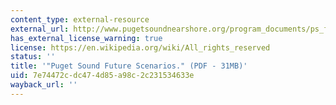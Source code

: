 ```yaml
---
content_type: external-resource
external_url: http://www.pugetsoundnearshore.org/program_documents/ps_future-scenarios_may08.pdf
has_external_license_warning: true
license: https://en.wikipedia.org/wiki/All_rights_reserved
status: ''
title: '"Puget Sound Future Scenarios." (PDF - 31MB)'
uid: 7e74472c-dc47-4d85-a98c-2c231534633e
wayback_url: ''
---
```

